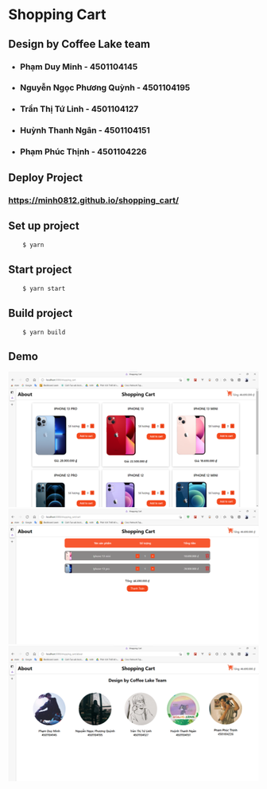 # Shopping Cart

## Design by Coffee Lake team
* ### Phạm Duy Minh - 4501104145
* ### Nguyễn Ngọc Phương Quỳnh - 4501104195
* ### Trần Thị Tứ Linh - 4501104127
* ### Huỳnh Thanh Ngân - 4501104151
* ### Phạm Phúc Thịnh - 4501104226

## Deploy Project

### https://minh0812.github.io/shopping_cart/  

## Set up project
```
    $ yarn
```
## Start project
```
    $ yarn start
```
## Build project
```
    $ yarn build
```

## Demo
![demo](./public/demo_product.png)
![demo](./public/demo_cart.png)
![demo](./public/demo_about.png)

